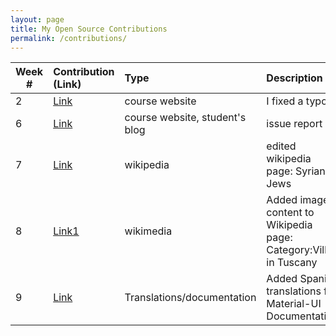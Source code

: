 ```yaml
---
layout: page
title: My Open Source Contributions
permalink: /contributions/
---
```


<!-- 
Type of the contribution should be "Wikipedia edit", "OpenStreet Map feature", "Documentation", "Course website", "Blog", 
"Browse Add-on", etc. 

The descriptioin should include a brief summary of what you did. 

Replace the first row with your contribution. 

--> 





| Week #       | Contribution (Link)  | Type  | Description | 
|---|:---|:---|:---| 
|  2   | [Link](https://github.com/joannakl/ossd_materials/pull/1)    | course website    |   I fixed a typo.    |
|  6   | [Link](https://github.com/nyu-ossd-s19/riotrah-weekly/issues/3) | course website, student's blog  | issue report  |
|  7   | [Link](https://en.wikipedia.org/w/index.php?title=Syrian_Jews&type=revision&diff=891464493&oldid=888957848) |  wikipedia | edited wikipedia page: Syrian Jews |
| 8 | [Link1](https://commons.wikimedia.org/wiki/File:SymmetryInTuscanGarden.jpg) |wikimedia|Added image content to Wikipedia page: Category:Villas in Tuscany|
| 9 | [Link](https://crowdin.com/profile/andreawaxman/activity) | Translations/documentation | Added Spanish translations for Material-UI Documentation |
